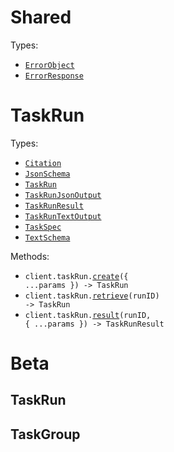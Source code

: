 # Shared

Types:

- <code><a href="./src/resources/shared.ts">ErrorObject</a></code>
- <code><a href="./src/resources/shared.ts">ErrorResponse</a></code>

# TaskRun

Types:

- <code><a href="./src/resources/task-run.ts">Citation</a></code>
- <code><a href="./src/resources/task-run.ts">JsonSchema</a></code>
- <code><a href="./src/resources/task-run.ts">TaskRun</a></code>
- <code><a href="./src/resources/task-run.ts">TaskRunJsonOutput</a></code>
- <code><a href="./src/resources/task-run.ts">TaskRunResult</a></code>
- <code><a href="./src/resources/task-run.ts">TaskRunTextOutput</a></code>
- <code><a href="./src/resources/task-run.ts">TaskSpec</a></code>
- <code><a href="./src/resources/task-run.ts">TextSchema</a></code>

Methods:

- <code title="post /v1/tasks/runs">client.taskRun.<a href="./src/resources/task-run.ts">create</a>({ ...params }) -> TaskRun</code>
- <code title="get /v1/tasks/runs/{run_id}">client.taskRun.<a href="./src/resources/task-run.ts">retrieve</a>(runID) -> TaskRun</code>
- <code title="get /v1/tasks/runs/{run_id}/result">client.taskRun.<a href="./src/resources/task-run.ts">result</a>(runID, { ...params }) -> TaskRunResult</code>

# Beta

## TaskRun

## TaskGroup
